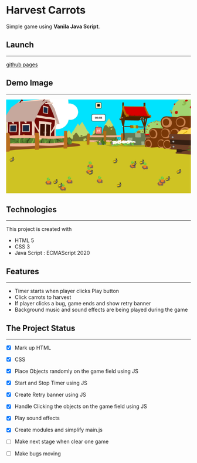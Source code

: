 # Harvest Carrots
Simple game using **Vanila Java Script**.

## Launch
___
[github pages](https://hyunchoitan.github.io/carrot-game/)


## Demo Image
___
![Demo Image](./carrot-demo.png)

## Technologies
___
This project is created with 
* HTML 5
* CSS 3
* Java Script : ECMAScript 2020

## Features
___

* Timer starts when player clicks Play button
* Click carrots to harvest
* If player clicks a bug, game ends and show retry banner
* Background music and sound effects are being played during the game

## The Project Status
___

- [x] Mark up HTML
- [x] CSS
- [x] Place Objects randomly on the game field using JS
- [x] Start and Stop Timer using JS
- [x] Create Retry banner using JS
- [x] Handle Clicking the objects on the game field using JS
- [x] Play sound effects
- [x] Create modules and simplify main.js
- [ ] Make next stage when clear one game
- [ ] Make bugs moving
 